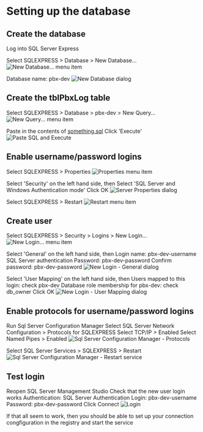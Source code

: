 # Setting up the database

## Create the database

Log into SQL Server Express

Select SQLEXPRESS > Database > New Database...
![New Database... menu item](doc/image/Image2.png)

Database name: pbx-dev
![New Database dialog](doc/image/Image3.png)

## Create the tblPbxLog table

Select SQLEXPRESS > Database > pbx-dev > New Query...
![New Query... menu item](doc/image/Image4.png)

Paste in the contents of [something.sql](something.sql)
Click 'Execute'
![Paste SQL and Execute](doc/image/Image6.png)


## Enable username/password logins

Select SQLEXPRESS > Properties
![Properties menu item](doc/image/Image7.png)

Select 'Security' on the left hand side, then
Select 'SQL Server and Windows Authentication mode'
Click OK
![Server Properties dialog](doc/image/Image8.png)

Select SQLEXPRESS > Restart
![Restart menu item](doc/image/Image9.png)

## Create user

Select SQLEXPRESS > Security > Logins > New Login... 
![New Login... menu item](doc/image/Image10.png)

Select 'General' on the left hand side, then
Login name: pbx-dev-username
SQL Server authentication
Password: pbx-dev-password
Confirm password: pbx-dev-password
![New Login - General dialog](doc/image/Image11.png)

Select 'User Mapping' on the left hand side, then
Users mapped to this login: check pbx-dev 
Database role membership for pbx-dev: check db_owner
Click OK
![New Login - User Mapping dialog](doc/image/Image11.png)


## Enable protocols for username/password logins

Run Sql Server Configuration Manager
Select SQL Server Network Configuration > Protocols for SQLEXPRESS
Select TCP/IP > Enabled
Select Named Pipes > Enabled
![Sql Server Configuration Manager - Protocols](doc/image/Image11.png)

Select SQL Server Services > SQLEXPRESS > Restart
![Sql Server Configuration Manager - Restart service](doc/image/Image11.png)

## Test login

Reopen SQL Server Management Studio
Check that the new user login works
Authentication: SQL Server Authentication
Login: pbx-dev-username
Password: pbx-dev-password
Click Connect
![Login](doc/image/Image11.png)

If that all seem to work, then you should be able to set up your connection congfiguration in the registry and start the service
